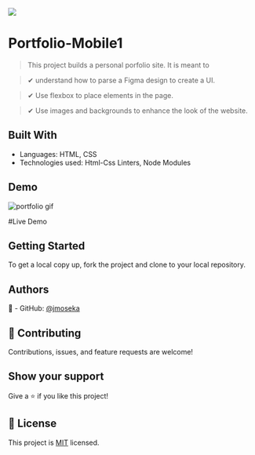 ![](https://img.shields.io/badge/Microverse-blueviolet)

# Portfolio-Mobile1

> This project builds a personal porfolio site. It is meant to

> ✔ understand how to parse a Figma design to create a UI.

> ✔ Use flexbox to place elements in the page.

> ✔ Use images and backgrounds to enhance the look of the website.

## Built With

- Languages: HTML, CSS
- Technologies used: Html-Css Linters, Node Modules

## Demo

<img src="images/demo-desktop.gif" alt="portfolio gif">

#Live Demo

## Getting Started

To get a local copy up, fork the project and clone to your local repository.

## Authors

👤 - GitHub: [@jmoseka](https://github.com/jmoseka)

## 🤝 Contributing

Contributions, issues, and feature requests are welcome!

## Show your support

Give a ⭐️ if you like this project!

## 📝 License

This project is [MIT](./MIT.md) licensed.
